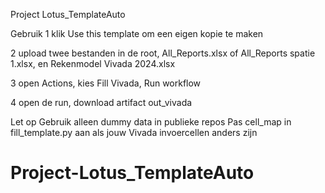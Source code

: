 Project Lotus_TemplateAuto

Gebruik
1 klik Use this template om een eigen kopie te maken

2 upload twee bestanden in de root, All_Reports.xlsx of All_Reports spatie 1.xlsx, en Rekenmodel Vivada 2024.xlsx

3 open Actions, kies Fill Vivada, Run workflow

4 open de run, download artifact out_vivada

Let op
Gebruik alleen dummy data in publieke repos
Pas cell_map in fill_template.py aan als jouw Vivada invoercellen anders zijn
# Project-Lotus_TemplateAuto
